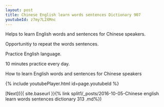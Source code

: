 ```yaml
---
layout: post
title: Chinese English learn words sentences Dictionary 907 
youtubeId: z7my7L2XMnc
---
```

 
 
Helps to learn English words and sentences for Chinese speakers.

Opportunitiy to repeat the words sentences. 

Practice English language. 
 
10 minutes practice every day. 
 
How to learn English words and sentences for Chinese speakers 
 
{% include youtubePlayer.html id=page.youtubeId %}
 
 
[Next]({{ site.baseurl }}{% link  split1/_posts/2016-10-05-Chinese english learn words sentences dictionary 313 .md%})
 
